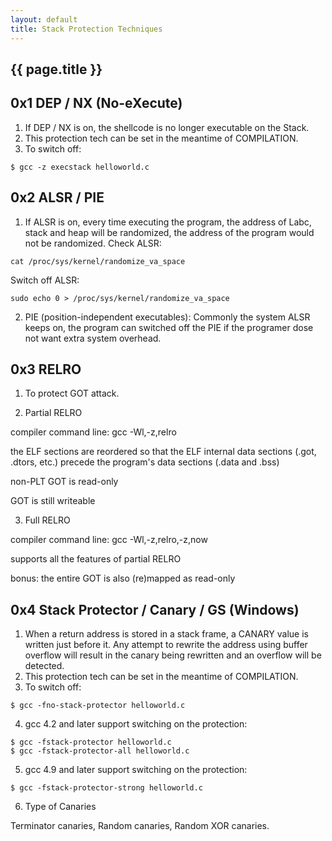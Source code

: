 ```yaml
---
layout: default
title: Stack Protection Techniques
---
```


<h2>{{ page.title }}</h2>


0x1 DEP / NX (No-eXecute)
---
1. If DEP / NX is on, the shellcode is no longer executable on the Stack. 
2. This protection tech can be set in the meantime of COMPILATION.
3. To switch off: 
```
$ gcc -z execstack helloworld.c
```

0x2 ALSR / PIE 
---
1. If ALSR is on, every time executing the program, the address of Labc, stack and heap will be randomized, the address of the program would not be randomized.
Check ALSR:
```
cat /proc/sys/kernel/randomize_va_space
```

Switch off ALSR:
```
sudo echo 0 > /proc/sys/kernel/randomize_va_space
```
2. PIE (position-independent executables): Commonly the system ALSR keeps on, the program can switched off the PIE if the programer dose not want extra system overhead.

0x3 RELRO
---
1. To protect GOT attack. 

2. Partial RELRO

compiler command line: gcc -Wl,-z,relro

the ELF sections are reordered so that the ELF internal data sections (.got, .dtors, etc.) precede the program's data sections (.data and .bss)

non-PLT GOT is read-only

GOT is still writeable

3. Full RELRO

compiler command line: gcc -Wl,-z,relro,-z,now

supports all the features of partial RELRO

bonus: the entire GOT is also (re)mapped as read-only

0x4 Stack Protector / Canary / GS (Windows)
---
1. When a return address is stored in a stack frame, a CANARY value is written just before it. Any attempt to rewrite the address using buffer overflow will result in the canary being rewritten and an overflow will be detected.
2. This protection tech can be set in the meantime of COMPILATION.
3. To switch off: 
```
$ gcc -fno-stack-protector helloworld.c
```
4. gcc 4.2 and later support switching on the protection:
```
$ gcc -fstack-protector helloworld.c
$ gcc -fstack-protector-all helloworld.c
```
5. gcc 4.9 and later support switching on the protection:
```
$ gcc -fstack-protector-strong helloworld.c
```
6. Type of Canaries

Terminator canaries, Random canaries, Random XOR canaries.



